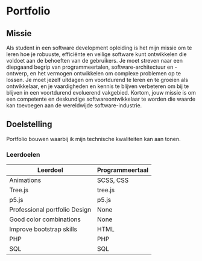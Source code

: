 # Portfolio

## Missie
Als student in een software development opleiding is het mijn missie om te leren hoe je robuuste, efficiënte en veilige software kunt ontwikkelen die voldoet aan de behoeften van de gebruikers. Je moet streven naar een diepgaand begrip van programmeertalen, software-architectuur en -ontwerp, en het vermogen ontwikkelen om complexe problemen op te lossen. Je moet jezelf uitdagen om voortdurend te leren en te groeien als ontwikkelaar, en je vaardigheden en kennis te blijven verbeteren om bij te blijven in een voortdurend evoluerend vakgebied. Kortom, jouw missie is om een competente en deskundige softwareontwikkelaar te worden die waarde kan toevoegen aan de wereldwijde software-industrie.

## Doelstelling
Portfolio bouwen waarbij ik mijn technische kwaliteiten kan aan tonen.

### Leerdoelen
|   Leerdoel    | Programmeertaal |
| ------------- | --------------- |
| Animations    |    SCSS, CSS    |
| Tree.js       |    tree.js      |
| p5.js         |    p5.js        |
| Professional portfolio Design   |   None |
| Good color combinations         |   None |
| Improve bootstrap skills        |   HTML |
| PHP           |    PHP          |
| SQL           |    SQL          |